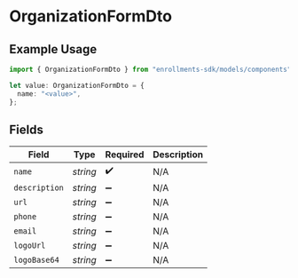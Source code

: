 # OrganizationFormDto

## Example Usage

```typescript
import { OrganizationFormDto } from "enrollments-sdk/models/components";

let value: OrganizationFormDto = {
  name: "<value>",
};
```

## Fields

| Field              | Type               | Required           | Description        |
| ------------------ | ------------------ | ------------------ | ------------------ |
| `name`             | *string*           | :heavy_check_mark: | N/A                |
| `description`      | *string*           | :heavy_minus_sign: | N/A                |
| `url`              | *string*           | :heavy_minus_sign: | N/A                |
| `phone`            | *string*           | :heavy_minus_sign: | N/A                |
| `email`            | *string*           | :heavy_minus_sign: | N/A                |
| `logoUrl`          | *string*           | :heavy_minus_sign: | N/A                |
| `logoBase64`       | *string*           | :heavy_minus_sign: | N/A                |